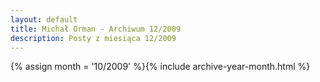 ```yaml
---
layout: default
title: Michał Orman - Archiwum 12/2009
description: Posty z miesiąca 12/2009
---
```

{% assign month = '10/2009' %}{% include archive-year-month.html %}
